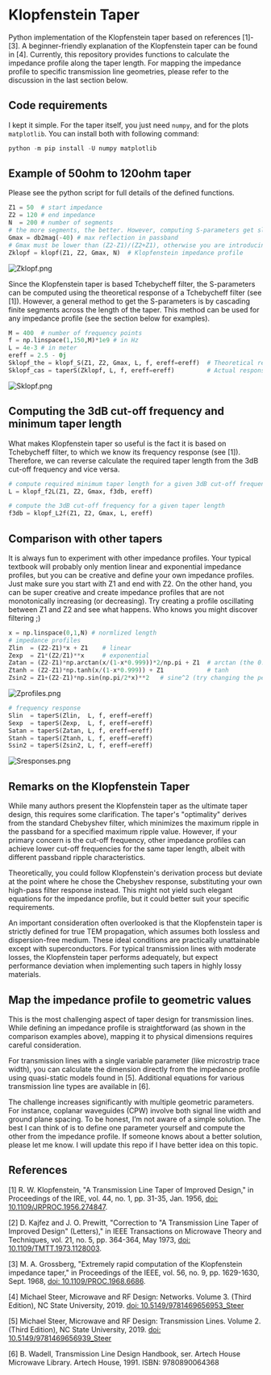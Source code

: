 # Klopfenstein Taper

Python implementation of the Klopfenstein taper based on references [1]-[3]. A beginner-friendly explanation of the Klopfenstein taper can be found in [4]. Currently, this repository provides functions to calculate the impedance profile along the taper length. For mapping the impedance profile to specific transmission line geometries, please refer to the discussion in the last section below.

## Code requirements

I kept it simple. For the taper itself, you just need `numpy`, and for the plots `matplotlib`. You can install both with following command:

```powershell
python -m pip install -U numpy matplotlib
```

## Example of 50ohm to 120ohm taper

Please see the python script for full details of the defined functions.

```python
Z1 = 50  # start impedance
Z2 = 120 # end impedance
N  = 200 # number of segments 
# the more segments, the better. However, computing S-parameters get slower via matrix cascade method.
Gmax = db2mag(-40) # max reflection in passband
# Gmax must be lower than (Z2-Z1)/(Z2+Z1), otherwise you are introducing gain in S11. I will let you think about that!
Zklopf = klopf(Z1, Z2, Gmax, N)  # Klopfenstein impedance profile
```

![Zklopf.png](images/Zklopf.png)

Since the Klopfenstein taper is based Tchebycheff filter, the S-parameters can be computed using the theoretical response of a Tchebycheff filter (see [1]). However, a general method to get the S-parameters is by cascading finite segments across the length of the taper. This method can be used for any impedance profile (see the section below for examples).

```python
M = 400  # number of frequency points
f = np.linspace(1,150,M)*1e9 # in Hz
L = 4e-3 # in meter
ereff = 2.5 - 0j
Sklopf_the = klopf_S(Z1, Z2, Gmax, L, f, ereff=ereff)  # Theoretical response
Sklopf_cas = taperS(Zklopf, L, f, ereff=ereff)         # Actual response of cascade of finite segments
```

![Sklopf.png](images/Sklopf.png)

## Computing the 3dB cut-off frequency and minimum taper length

What makes Klopfenstein taper so useful is the fact it is based on Tchebycheff filter, to which we know its frequency response (see [1]). Therefore, we can reverse calculate the required taper length from the 3dB cut-off frequency and vice versa. 

```python
# compute required minimum taper length for a given 3dB cut-off frequency
L = klopf_f2L(Z1, Z2, Gmax, f3db, ereff)

# compute the 3dB cut-off frequency for a given taper length
f3db = klopf_L2f(Z1, Z2, Gmax, L, ereff)
```

## Comparison with other tapers

It is always fun to experiment with other impedance profiles. Your typical textbook will probably only mention linear and exponential impedance profiles, but you can be creative and define your own impedance profiles. Just make sure you start with Z1 and end with Z2. On the other hand, you can be super creative and create impedance profiles that are not monotonically increasing (or decreasing). Try creating a profile oscillating between Z1 and Z2 and see what happens. Who knows you might discover filtering ;)

```python
x = np.linspace(0,1,N) # normlized length
# impedance profiles
Zlin  = (Z2-Z1)*x + Z1    # linear
Zexp  = Z1*(Z2/Z1)**x     # exponential
Zatan = (Z2-Z1)*np.arctan(x/(1-x*0.999))*2/np.pi + Z1  # arctan (the 0.999 is to avoid dividing by zero)
Ztanh = (Z2-Z1)*np.tanh(x/(1-x*0.999)) + Z1            # tanh
Zsin2 = Z1+(Z2-Z1)*np.sin(np.pi/2*x)**2   # sine^2 (try changing the period and see what happens)
```

![Zprofiles.png](images/Zprofiles.png)

```python
# frequency response
Slin  = taperS(Zlin,  L, f, ereff=ereff)
Sexp  = taperS(Zexp,  L, f, ereff=ereff)
Satan = taperS(Zatan, L, f, ereff=ereff)
Stanh = taperS(Ztanh, L, f, ereff=ereff)
Ssin2 = taperS(Zsin2, L, f, ereff=ereff)
```

![Sresponses.png](images/Sresponses.png)

## Remarks on the Klopfenstein Taper

While many authors present the Klopfenstein taper as the ultimate taper design, this requires some clarification. The taper's "optimality" derives from the standard Chebyshev filter, which minimizes the maximum ripple in the passband for a specified maximum ripple value. However, if your primary concern is the cut-off frequency, other impedance profiles can achieve lower cut-off frequencies for the same taper length, albeit with different passband ripple characteristics.

Theoretically, you could follow Klopfenstein's derivation process but deviate at the point where he chose the Chebyshev response, substituting your own high-pass filter response instead. This might not yield such elegant equations for the impedance profile, but it could better suit your specific requirements.

An important consideration often overlooked is that the Klopfenstein taper is strictly defined for true TEM propagation, which assumes both lossless and dispersion-free medium. These ideal conditions are practically unattainable except with superconductors. For typical transmission lines with moderate losses, the Klopfenstein taper performs adequately, but expect performance deviation when implementing such tapers in highly lossy materials.

## Map the impedance profile to geometric values

This is the most challenging aspect of taper design for transmission lines. While defining an impedance profile is straightforward (as shown in the comparison examples above), mapping it to physical dimensions requires careful consideration.

For transmission lines with a single variable parameter (like microstrip trace width), you can calculate the dimension directly from the impedance profile using quasi-static models found in [5]. Additional equations for various transmission line types are available in [6].

The challenge increases significantly with multiple geometric parameters. For instance, coplanar waveguides (CPW) involve both signal line width and ground plane spacing. To be honest, I’m not aware of a simple solution. The best I can think of is to define one parameter yourself and compute the other from the impedance profile. If someone knows about a better solution, please let me know. I will update this repo if I have better idea on this topic.

## References
[1] R. W. Klopfenstein, "A Transmission Line Taper of Improved Design," in Proceedings of the IRE, vol. 44, no. 1, pp. 31-35, Jan. 1956, [doi: 10.1109/JRPROC.1956.274847](https://doi.org/10.1109/JRPROC.1956.274847).
    
[2] D. Kajfez and J. O. Prewitt, "Correction to "A Transmission Line Taper of Improved Design" (Letters)," in IEEE Transactions on Microwave Theory and Techniques, vol. 21, no. 5, pp. 364-364, May 1973, [doi: 10.1109/TMTT.1973.1128003](https://doi.org/10.1109/TMTT.1973.1128003).
    
[3] M. A. Grossberg, "Extremely rapid computation of the Klopfenstein impedance taper," in Proceedings of the IEEE, vol. 56, no. 9, pp. 1629-1630, Sept. 1968, [doi: 10.1109/PROC.1968.6686](https://doi.org/10.1109/PROC.1968.6686).
    
[4] Michael Steer, Microwave and RF Design: Networks. Volume 3. (Third Edition), NC State University, 2019. [doi: 10.5149/9781469656953_Steer](https://doi.org/10.5149/9781469656953_Steer)
    
[5] Michael Steer, Microwave and RF Design: Transmission Lines. Volume 2. (Third Edition), NC State University, 2019. [doi: 10.5149/9781469656939_Steer](https://doi.org/10.5149/9781469656939_Steer)

[6] B. Wadell, Transmission Line Design Handbook, ser. Artech House Microwave Library. Artech House, 1991. ISBN: 9780890064368